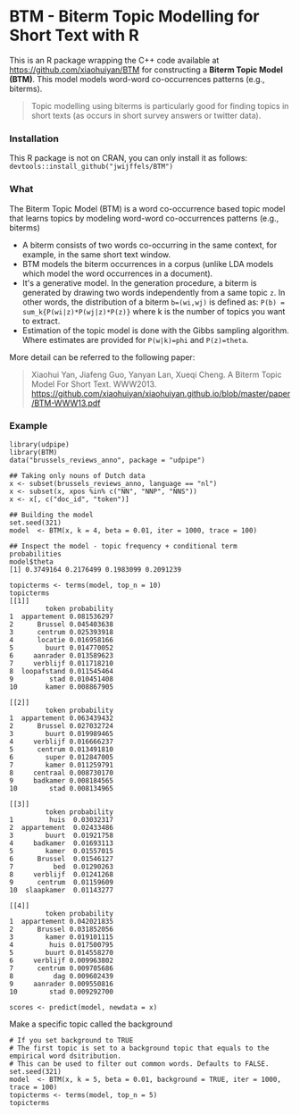 # BTM - Biterm Topic Modelling for Short Text with R

This is an R package wrapping the C++ code available at https://github.com/xiaohuiyan/BTM for constructing a **Biterm Topic Model (BTM)**. This model models word-word co-occurrences patterns (e.g., biterms). 

> Topic modelling using biterms is particularly good for finding topics in short texts (as occurs in short survey answers or twitter data).

### Installation

This R package is not on CRAN, you can only install it as follows: `devtools::install_github("jwijffels/BTM")`

### What

The Biterm Topic Model (BTM) is a word co-occurrence based topic model that learns topics by modeling word-word co-occurrences patterns (e.g., biterms)

- A biterm consists of two words co-occurring in the same context, for example, in the same short text window. 
- BTM models the biterm occurrences in a corpus (unlike LDA models which model the word occurrences in a document). 
- It's a generative model. In the generation procedure, a biterm is generated by drawing two words independently from a same topic `z`. In other words, the distribution of a biterm `b=(wi,wj)` is defined as: `P(b) = sum_k{P(wi|z)*P(wj|z)*P(z)}` where k is the number of topics you want to extract.
- Estimation of the topic model is done with the Gibbs sampling algorithm. Where estimates are provided for `P(w|k)=phi` and `P(z)=theta`.

More detail can be referred to the following paper:

> Xiaohui Yan, Jiafeng Guo, Yanyan Lan, Xueqi Cheng. A Biterm Topic Model For Short Text. WWW2013.
> https://github.com/xiaohuiyan/xiaohuiyan.github.io/blob/master/paper/BTM-WWW13.pdf


### Example

```
library(udpipe)
library(BTM)
data("brussels_reviews_anno", package = "udpipe")

## Taking only nouns of Dutch data
x <- subset(brussels_reviews_anno, language == "nl")
x <- subset(x, xpos %in% c("NN", "NNP", "NNS"))
x <- x[, c("doc_id", "token")]

## Building the model
set.seed(321)
model  <- BTM(x, k = 4, beta = 0.01, iter = 1000, trace = 100)

## Inspect the model - topic frequency + conditional term probabilities
model$theta
[1] 0.3749164 0.2176499 0.1983099 0.2091239

topicterms <- terms(model, top_n = 10)
topicterms
[[1]]
         token probability
1  appartement 0.081536297
2      Brussel 0.045403638
3      centrum 0.025393918
4      locatie 0.016958166
5        buurt 0.014770052
6     aanrader 0.013589623
7     verblijf 0.011718210
8  loopafstand 0.011545464
9         stad 0.010451408
10       kamer 0.008867905

[[2]]
         token probability
1  appartement 0.063439432
2      Brussel 0.027032724
3        buurt 0.019989465
4     verblijf 0.016666237
5      centrum 0.013491810
6        super 0.012847005
7        kamer 0.011259791
8     centraal 0.008730170
9     badkamer 0.008184565
10        stad 0.008134965

[[3]]
         token probability
1         huis  0.03032317
2  appartement  0.02433486
3        buurt  0.01921758
4     badkamer  0.01693113
5        kamer  0.01557015
6      Brussel  0.01546127
7          bed  0.01290263
8     verblijf  0.01241268
9      centrum  0.01159609
10  slaapkamer  0.01143277

[[4]]
         token probability
1  appartement 0.042021835
2      Brussel 0.031852056
3        kamer 0.019101115
4         huis 0.017500795
5        buurt 0.014558270
6     verblijf 0.009963802
7      centrum 0.009705686
8          dag 0.009602439
9     aanrader 0.009550816
10        stad 0.009292700

scores <- predict(model, newdata = x)
```

Make a specific topic called the background

```
# If you set background to TRUE
# The first topic is set to a background topic that equals to the empirical word dsitribution. 
# This can be used to filter out common words. Defaults to FALSE.
set.seed(321)
model  <- BTM(x, k = 5, beta = 0.01, background = TRUE, iter = 1000, trace = 100)
topicterms <- terms(model, top_n = 5)
topicterms
```